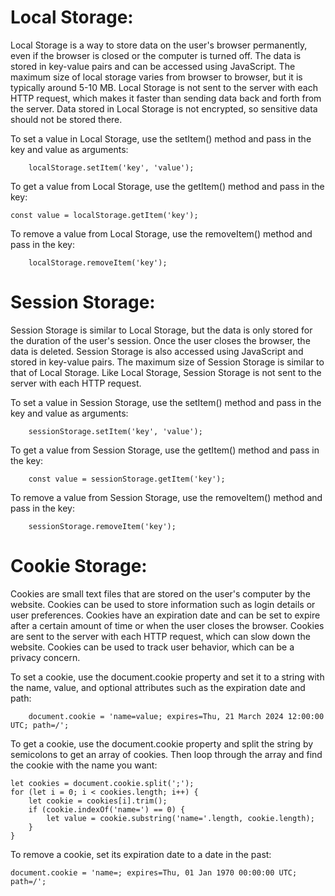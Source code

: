 # Local Storage:

Local Storage is a way to store data on the user's browser permanently, even if the browser is closed or the computer is turned off.
The data is stored in key-value pairs and can be accessed using JavaScript.
The maximum size of local storage varies from browser to browser, but it is typically around 5-10 MB.
Local Storage is not sent to the server with each HTTP request, which makes it faster than sending data back and forth from the server.
Data stored in Local Storage is not encrypted, so sensitive data should not be stored there.

To set a value in Local Storage, use the setItem() method and pass in the key and value as arguments: 
```
    localStorage.setItem('key', 'value');
```
To get a value from Local Storage, use the getItem() method and pass in the key:
```
const value = localStorage.getItem('key');
```
To remove a value from Local Storage, use the removeItem() method and pass in the key: 
```
    localStorage.removeItem('key');
```

# Session Storage:

Session Storage is similar to Local Storage, but the data is only stored for the duration of the user's session. Once the user closes the browser, the data is deleted.
Session Storage is also accessed using JavaScript and stored in key-value pairs.
The maximum size of Session Storage is similar to that of Local Storage.
Like Local Storage, Session Storage is not sent to the server with each HTTP request.

To set a value in Session Storage, use the setItem() method and pass in the key and value as arguments: 
```
    sessionStorage.setItem('key', 'value');
```
To get a value from Session Storage, use the getItem() method and pass in the key: 
```
    const value = sessionStorage.getItem('key');
```
To remove a value from Session Storage, use the removeItem() method and pass in the key:
``` 
    sessionStorage.removeItem('key');
```

# Cookie Storage:

Cookies are small text files that are stored on the user's computer by the website.
Cookies can be used to store information such as login details or user preferences.
Cookies have an expiration date and can be set to expire after a certain amount of time or when the user closes the browser.
Cookies are sent to the server with each HTTP request, which can slow down the website.
Cookies can be used to track user behavior, which can be a privacy concern.

To set a cookie, use the document.cookie property and set it to a string with the name, value, and optional attributes such as the expiration date and path: 
```
    document.cookie = 'name=value; expires=Thu, 21 March 2024 12:00:00 UTC; path=/';
```
To get a cookie, use the document.cookie property and split the string by semicolons to get an array of cookies. Then loop through the array and find the cookie with the name you want: 
```
let cookies = document.cookie.split(';'); 
for (let i = 0; i < cookies.length; i++) { 
    let cookie = cookies[i].trim(); 
    if (cookie.indexOf('name=') == 0) { 
        let value = cookie.substring('name='.length, cookie.length); 
    } 
}
```
To remove a cookie, set its expiration date to a date in the past: 
```
document.cookie = 'name=; expires=Thu, 01 Jan 1970 00:00:00 UTC; path=/';
```